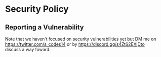 # Security Policy

## Reporting a Vulnerability
Note that we haven't focused on security vulnerabilities yet but DM me on https://twitter.com/s_codes14 or by https://discord.gg/s4Zt62EXjDto  discuss a way foward

